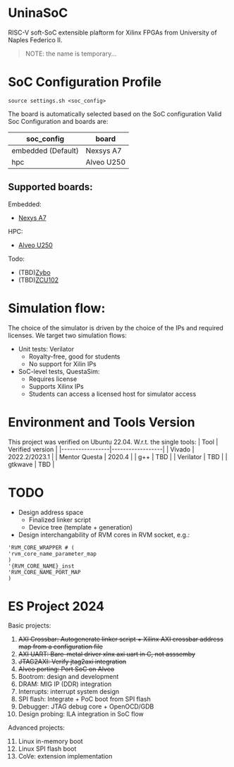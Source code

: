 # UninaSoC
RISC-V soft-SoC extensible plaftorm for Xilinx FPGAs from University of Naples Federico II.
> NOTE: the name is temporary...

# SoC Configuration Profile

```
source settings.sh <soc_config>
```
The board is automatically selected based on the SoC configuration
Valid Soc Configuration and boards are:

| soc_config               | board            |
|--------------------------|------------------|
| embedded (Default)       | Nexsys A7        |
| hpc                      | Alveo U250       |

## Supported boards:
Embedded:
- [Nexys A7](https://digilent.com/shop/nexys-a7-fpga-trainer-board-recommended-for-ece-curriculum/)

HPC:
- [Alveo U250](https://www.amd.com/en/products/accelerators/alveo/u250/a-u250-a64g-pq-g.html)

Todo:
- (TBD)[Zybo](https://digilent.com/reference/programmable-logic/zybo/reference-manual)
- (TBD)[ZCU102](https://www.xilinx.com/products/boards-and-kits/ek-u1-zcu102-g.html)

# Simulation flow:
The choice of the simulator is driven by the choice of the IPs and required licenses. We target two simulation flows:
* Unit tests: Verilator
   * Royalty-free, good for students
   * No support for Xilin IPs
* SoC-level tests, QuestaSim:
   * Requires license
   * Supports Xilinx IPs
   * Students can access a licensed host for simulator access

# Environment and Tools Version
This project was verified on Ubuntu 22.04.
W.r.t. the single tools:
| Tool            | Verified version |
|-----------------|------------------|
| Vivado          | 2022.2/2023.1    |
| Mentor Questa   | 2020.4           |
| g++             | TBD              |
| Verilator       | TBD              |
| gtkwave         | TBD              |


# TODO
* Design address space
	* Finalized linker script
 	* Device tree (template + generation)
* Design interchangability of RVM cores in RVM socket, e.g.:
```
'RVM_CORE_WRAPPER # (
'rvm_core_name_parameter_map
)
'{RVM_CORE_NAME}_inst
'RVM_CORE_NAME_PORT_MAP
)
```

# ES Project 2024
Basic projects:

1. ~~AXI Crossbar: Autogenerate linker script + Xilinx AXI crossbar address map from a configuration file~~
2. ~~AXI UART: Bare-metal driver xlnx axi uart in C, not asssemby~~
3. ~~JTAG2AXI: Verify jtag2axi integration~~
4. ~~Alveo porting: Port SoC on Alveo~~
5. Bootrom: design and development
6. DRAM: MIG IP (DDR) integration
7. Interrupts: interrupt system design
8. SPI flash: Integrate + PoC boot from SPI flash
9. Debugger: JTAG debug core + OpenOCD/GDB
10. Design probing: ILA integration in SoC flow

Advanced projects:

11. Linux in-memory boot
12. Linux SPI flash boot
13. CoVe: extension implementation
